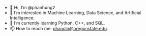 - 👋 Hi, I’m @phanhung2
- 👀 I’m interested in Machine Learning, Data Science, and Artificial Intelligence.
- 🌱 I’m currently learning Python, C++, and SQL.
- 📫 How to reach me: phandin@oregonstate.edu.

<!---
phanhung2/phanhung2 is a ✨ special ✨ repository because its `README.md` (this file) appears on your GitHub profile.
You can click the Preview link to take a look at your changes.
--->
